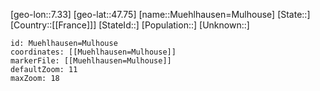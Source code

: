 ﻿---
location: [47.75,7.33]
mapzoom: [7,12] 
mapmarker: city 
type: City
tags:
- geo/City


SpocWebEntityId: 32657
isDeleted: false
confidential: public

---
[geo-lon::7.33]
[geo-lat::47.75]
[name::Muehlhausen=Mulhouse]
[State::]
[Country::[[France]]]
[StateId::]
[Population::]
[Unknown::]


```leaflet
id: Muehlhausen=Mulhouse
coordinates: [[Muehlhausen=Mulhouse]]
markerFile: [[Muehlhausen=Mulhouse]]
defaultZoom: 11 
maxZoom: 18
```
